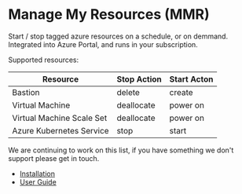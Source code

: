 # Manage My Resources (MMR)

Start / stop tagged azure resources on a schedule, or on demmand. Integrated into Azure Portal, and runs in your subscription.

Supported resources:

| Resource                  | Stop Action | Start Acton |
| ------------------------- | ----------- | ----------- |
| Bastion                   | delete      | create      |
| Virtual Machine           | deallocate  | power on    |
| Virtual Machine Scale Set | deallocate  | power on    |
| Azure Kubernetes Service  | stop        | start       |

We are continuing to work on this list, if you have something we don't support please get in touch.

* [Installation](./Installation.html)
* [User Guide](./UserGuide.html)